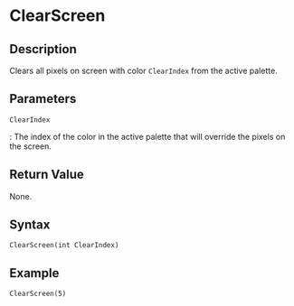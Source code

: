 # ClearScreen

## Description
Clears all pixels on screen with color `ClearIndex` from the active palette.

## Parameters
`ClearIndex`

:   The index of the color in the active palette that will override the pixels on the screen.

## Return Value
None.

## Syntax
```
ClearScreen(int ClearIndex)
```

## Example
```
ClearScreen(5)
```
